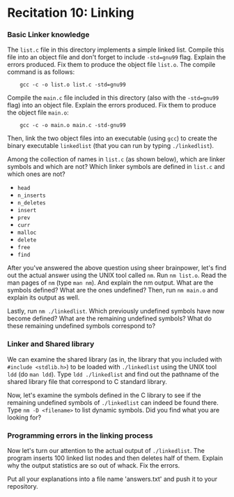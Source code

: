 Recitation 10: Linking
=========

### Basic Linker knowledge

The `list.c` file in this directory implements a simple linked list. Compile this file into an object file and don't forget to include `-std=gnu99` flag. Explain the errors produced. Fix them to produce the object file `list.o`. The compile command is as follows:

```
	gcc -c -o list.o list.c -std=gnu99
```

Compile the `main.c` file included in this directory (also with the `-std=gnu99` flag) into an object file. Explain the errors produced. Fix them to produce the object file `main.o`:

```
	gcc -c -o main.o main.c -std-gnu99
```

Then, link the two object files into an executable (using `gcc`) to create the binary executable `linkedlist` (that you can run by typing `./linkedlist`).

Among the collection of names in `list.c` (as shown below), which are linker symbols and which are not? Which linker symbols are defined in `list.c` and which ones are not?
* `head`
* `n_inserts`
* `n_deletes`
* `insert`
* `prev`
* `curr`
* `malloc`
* `delete`
* `free`
* `find`

After you've answered the above question using sheer brainpower, let's find out the actual answer using the UNIX tool called `nm`. Run `nm list.o`. Read the man pages of `nm` (type `man nm`). And explain the nm output.  What are the symbols defined? What are the ones undefined? Then, run `nm main.o` and explain its output as well.

Lastly, run `nm ./linkedlist`. Which previously undefined symbols have now become defined? What are the remaining undefined symbols? What do these remaining undefined symbols correspond to?

### Linker and Shared library

We can examine the shared library (as in, the library that you included with `#include <stdlib.h>`) to be loaded with `./linkedlist` using the UNIX tool `ldd` (do `man ldd`). Type `ldd ./linkedlist` and find out the pathname of the shared library file that correspond to C standard library.

Now, let's examine the symbols defined in the C library to see if the remaining undefined symbols of  `./linkedlist` can indeed be found there. Type `nm -D <filename>` to list dynamic symbols. Did you find what you are looking for?

### Programming errors in the linking process

Now let's turn our attention to the actual output of `./linkedlist`. The program inserts 100 linked list nodes and then deletes half of them. Explain why the output statistics are so out of whack. Fix the errors.

Put all your explanations into a file name 'answers.txt' and push it to your repository.